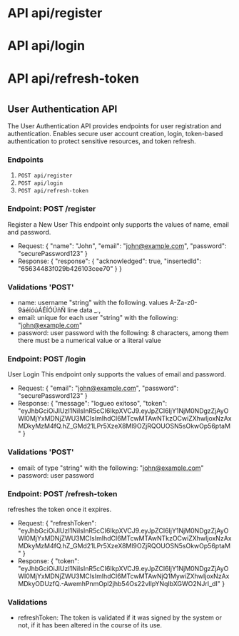 # API api/register
# API api/login
# API api/refresh-token
#
## User Authentication API
The User Authentication API provides endpoints for user registration and authentication. Enables secure user account creation, login, token-based authentication to protect sensitive resources, and token refresh.

### Endpoints
1. `POST api/register`
2. `POST api/login`
3. `POST api/refresh-token`


### Endpoint: POST /register
Register a New User
This endpoint only supports the values of name, email and password.
- Request:
{
  "name": "John",
  "email": "john@example.com",
  "password": "securePassword123"
}
- Response:
{
    "response": {
        "acknowledged": true,
        "insertedId": "65634483f029b426103cee70"
    }
}
### Validations 'POST'
- name: username "string" with the following. values A-Za-z0-9áéíóúÁÉÍÓÚñÑ line data _.,
- email: unique for each user "string" with the following: "john@example.com"
- password: user password with the following: 8 characters, among them there must be a numerical value or a literal value

### Endpoint: POST /login
User Login
This endpoint only supports the values of email and password.
- Request:
{
  "email": "john@example.com",
  "password": "securePassword123"
}
- Response:
{
    "message": "logueo exitoso",
    "token": "eyJhbGciOiJIUzI1NiIsInR5cCI6IkpXVCJ9.eyJpZCI6IjY1NjM0NDgzZjAyOWI0MjYxMDNjZWU3MCIsImlhdCI6MTcwMTAwNTkzOCwiZXhwIjoxNzAxMDkyMzM4fQ.hZ_GMd21LPr5XzeX8Ml9OZjRQOUOSN5sOkwOp56ptaM"
}
### Validations 'POST'
- email: of type "string" with the following: "john@example.com"
- password: user password

### Endpoint: POST /refresh-token
refreshes the token once it expires.
- Request:
{
  "refreshToken": "eyJhbGciOiJIUzI1NiIsInR5cCI6IkpXVCJ9.eyJpZCI6IjY1NjM0NDgzZjAyOWI0MjYxMDNjZWU3MCIsImlhdCI6MTcwMTAwNTkzOCwiZXhwIjoxNzAxMDkyMzM4fQ.hZ_GMd21LPr5XzeX8Ml9OZjRQOUOSN5sOkwOp56ptaM"
}
- Response:
{
    "token": "eyJhbGciOiJIUzI1NiIsInR5cCI6IkpXVCJ9.eyJpZCI6IjY1NjM0NDgzZjAyOWI0MjYxMDNjZWU3MCIsImlhdCI6MTcwMTAwNjQ1MywiZXhwIjoxNzAxMDkyODUzfQ.-AwemhPnmOpl2jhb54Os22vIIpYNqIbXGWO2NJrI_dI"
}

### Validations
- refreshToken: The token is validated if it was signed by the system or not, if it has been altered in the course of its use.
